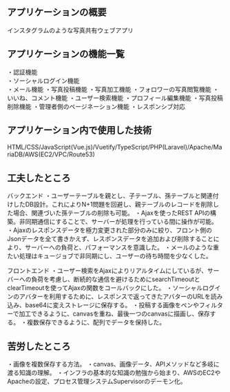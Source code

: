 ## アプリケーションの概要
インスタグラムのような写真共有ウェブアプリ
## アプリケーションの機能一覧
・認証機能<br>
・ソーシャルログイン機能<br>
・メール機能
・写真投稿機能
・写真加工機能
・フォロワーの写真閲覧機能
・いいね、コメント機能
・ユーザー検索機能
・プロフィール編集機能
・写真投稿削除機能
・管理者側のページネーション機能
・レスポンシブ対応
## アプリケーション内で使用した技術
HTML/CSS/JavaScript(Vue.js)/Vuetify/TypeScript/PHP(Laravel)/Apache/MariaDB/AWS(EC2/VPC/Route53)

## 工夫したところ
バックエンド
・ユーザーテーブルを親とし、子テーブル、孫テーブルと関連付けしたDB設計。これによりN+1問題を回避し、親テーブルのレコードを削除した場合、関連づいた孫テーブルの削除も可能。
・Ajaxを使ったREST APIの構築。非同期通信にすることで、サーバーが処理を行っている間に操作が可能。
・Ajaxのレスポンスデータを極力変更された部分のみに絞り、フロント側のJsonデータを全て書きかえず、レスポンスデータを追加および削除することにより、サーバーへの負荷と、パフォーマンスを意識した。
・メールのような重たい処理はキュージョブで非同期にし、ユーザーの待ち時間を少なくした。

フロントエンド
・ユーザー検索をAjaxによりリアルタイムにしているが、サーバーへの負荷を考慮し、断続的な通信を避けるためにsearchTimeoutとclearTimeoutを使ってAjaxの関数をコールバックにした。
・ソーシャルログインのアバターを利用するために、レスポンスで返ってきたアバターのURLを読み込み、base64に変えストレージに保存する。
・投稿する画像をペンやフィルターで加工できるように、canvasを重ね、最後一つのcanvasに描画し、保存する。
・複数保存できるように、配列でデータを保持した。
## 苦労したところ
・画像を複数保存する方法。
・canvas、画像データ、APIメソッドなど多岐に渡る知識の理解。
・インフラの基本的な知識の勉強から始まり、AWSのEC2やApacheの設定、プロセス管理システムSupervisorのデーモン化。
